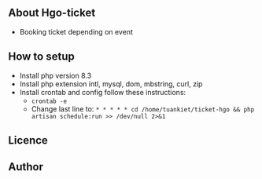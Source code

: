 ## About Hgo-ticket

- Booking ticket depending on event

## How to setup
- Install php version 8.3
- Install php extension intl, mysql, dom, mbstring, curl, zip
- Install crontab and config follow these instructions:
    + ``crontab -e``
    + Change last line to: `* * * * * cd /home/tuankiet/ticket-hgo && php artisan schedule:run >> /dev/null 2>&1`

## Licence

## Author
